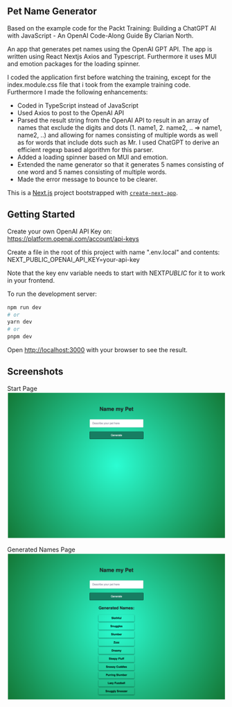 ## Pet Name Generator

Based on the example code for the Packt Training: Building a ChatGPT AI with JavaScript - An OpenAI Code-Along Guide By Clarian North.

An app that generates pet names using the OpenAI GPT API. The app is written using React Nextjs Axios and Typescript. Furthermore it uses MUI and emotion packages for the loading spinner.

I coded the application first before watching the training, except for the index.module.css file that i took from the example training code. Furthermore I made the following enhancements:

- Coded in TypeScript instead of JavaScript
- Used Axios to post to the OpenAI API
- Parsed the result string from the OpenAI API to result in an array of names that exclude the digits and dots (1. name1, 2. name2, .. => name1, name2, ..) and allowing for names consisting of multiple words as well as for words that include dots such as Mr. I used ChatGPT to derive an efficient regexp based algorithm for this parser.
- Added a loading spinner based on MUI and emotion.
- Extended the name generator so that it generates 5 names consisting of one word and 5 names consisting of multiple words.
- Made the error message to bounce to be clearer.

This is a [Next.js](https://nextjs.org/) project bootstrapped with [`create-next-app`](https://github.com/vercel/next.js/tree/canary/packages/create-next-app).

## Getting Started

Create your own OpenAI API Key on: https://platform.openai.com/account/api-keys

Create a file in the root of this project with name ".env.local" and contents:
NEXT_PUBLIC_OPENAI_API_KEY=your-api-key

Note that the key env variable needs to start with NEXT*PUBLIC* for it to work in your frontend.

To run the development server:

```bash
npm run dev
# or
yarn dev
# or
pnpm dev
```

Open [http://localhost:3000](http://localhost:3000) with your browser to see the result.

## Screenshots

Start Page
![Start Page](./public/start-page.png?raw=true "Start Page")

Generated Names Page
![Generated Names](./public/generated-names-page.png?raw=true "Generated Names")
